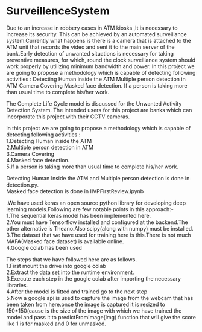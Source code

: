 # SurveillenceSystem
 Due to an increase in robbery cases in ATM kiosks ,It is necessary to increase its  security. This can be achieved by an automated surveillance system.Currently what happens is there is a camera that is attached to the ATM unit that records the video and sent it to the main server of the bank.Early detection of unwanted situations is necessary for taking preventive measures, for which, round the clock surveillance system should work properly by utilizing minimum bandwidth and power. In this project we are going to propose a methodology which is capable of detecting  following activities :
Detecting Human inside the ATM
Multiple person detection in ATM
Camera Covering
Masked face detection.
If a person is taking more than usual time to complete his/her work.

The Complete Life Cycle model is discussed for the Unwanted Activity Detection System. The intended users for this project are banks which can incorporate this project with their CCTV cameras. 

in this project we are going to propose a methodology which is capable of detecting  following activities :  
1.Detecting Human inside the ATM  
2.Multiple person detection in ATM   
3.Camera Covering  
4.Masked face detection.  
5.If a person is taking more than usual time to complete his/her work.  

Detecting Human Inside the ATM and Multiple person detection is done in detection.py.  
Masked face detection is done in IIVPFirstReview.ipynb  

.We have used keras an open source python library for developing deep learning models.Following are few notable points in this approach:-  
1.The sequential keras model has been implemented here.  
2.You must have Tensorflow installed and configured at the backend.The other alternative is Theano.Also scipy(along with numpy) must be installed.  
3.The dataset that we have used for training here is this.There is not much MAFA(Masked face dataset) is available online.  
4.Google colab has been used  


The steps that we have followed here are as follows.  
1.First mount the drive into google colab  
2.Extract the data set into the runtime environment.  
3.Execute each step in the google colab after importing the necessary libraries.  
4.After the model is fitted and trained go to the next step  
5.Now a google api is used to capture the image from the webcam that has been taken from here.once the image is captured it is resized to 150*150(cause is the size of the image with which we have trained the model and pass it to predictFromImage(img) function that will give the score like 1 is for masked and 0 for unmasked.  




